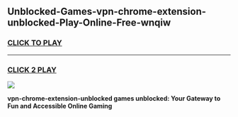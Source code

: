 
## Unblocked-Games-vpn-chrome-extension-unblocked-Play-Online-Free-wnqiw
<h3>
<a href="https://premium76.site?title=vpn-chrome-extension-unblocked&ref=26A">CLICK TO PLAY</a></h3>
<hr>

<h3>
<a href="https://premium76.site?title=vpn-chrome-extension-unblocked&ref=26A">CLICK 2 PLAY</a>
  
</h3>

<a href="https://premium76.site?title=vpn-chrome-extension-unblocked&ref=26A"><img src="https://clearcache.store/games.png"></a>


**vpn-chrome-extension-unblocked games unblocked: Your Gateway to Fun and Accessible Online Gaming**
